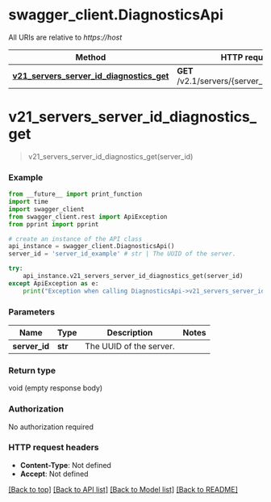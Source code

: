 # swagger_client.DiagnosticsApi

All URIs are relative to *https://host*

Method | HTTP request | Description
------------- | ------------- | -------------
[**v21_servers_server_id_diagnostics_get**](DiagnosticsApi.md#v21_servers_server_id_diagnostics_get) | **GET** /v2.1/servers/{server_id}/diagnostics | 


# **v21_servers_server_id_diagnostics_get**
> v21_servers_server_id_diagnostics_get(server_id)



### Example
```python
from __future__ import print_function
import time
import swagger_client
from swagger_client.rest import ApiException
from pprint import pprint

# create an instance of the API class
api_instance = swagger_client.DiagnosticsApi()
server_id = 'server_id_example' # str | The UUID of the server. 

try:
    api_instance.v21_servers_server_id_diagnostics_get(server_id)
except ApiException as e:
    print("Exception when calling DiagnosticsApi->v21_servers_server_id_diagnostics_get: %s\n" % e)
```

### Parameters

Name | Type | Description  | Notes
------------- | ------------- | ------------- | -------------
 **server_id** | **str**| The UUID of the server.  | 

### Return type

void (empty response body)

### Authorization

No authorization required

### HTTP request headers

 - **Content-Type**: Not defined
 - **Accept**: Not defined

[[Back to top]](#) [[Back to API list]](../README.md#documentation-for-api-endpoints) [[Back to Model list]](../README.md#documentation-for-models) [[Back to README]](../README.md)


